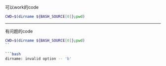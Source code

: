 
可以work的code
```bash
CWD=$(dirname ${BASH_SOURCE[0]};pwd)
```
----

有问题的code

```bash
CWD=$(dirname ${BASH_SOURCE[0]};pwd)
``

```bash
dirname: invalid option -- 'b'
```
